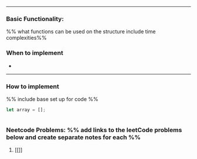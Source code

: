 ----
### Basic Functionality: 
%% what functions can be used on the structure include time complexities%% 

### When to implement
- 
----
### How to implement
%% include base set up for code %%
``` js
let array = [];



```


### Neetcode Problems: %% add links to the leetCode problems below and create separate notes for each %%
1. [[]]

